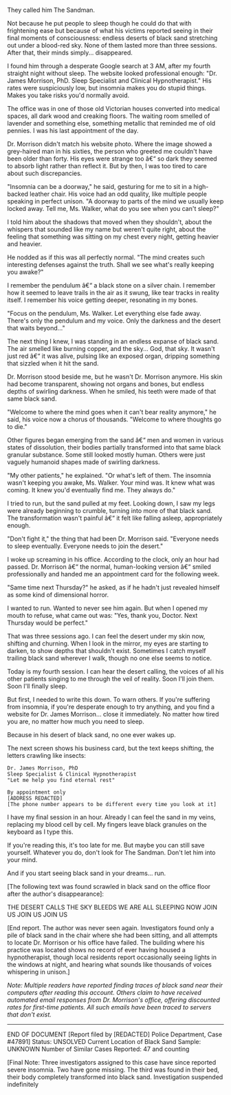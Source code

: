 They called him The Sandman.

Not because he put people to sleep  though he could do that with frightening ease  but because of what his victims reported seeing in their final moments of consciousness: endless deserts of black sand stretching out under a blood-red sky. None of them lasted more than three sessions. After that, their minds simply... disappeared.

I found him through a desperate Google search at 3 AM, after my fourth straight night without sleep. The website looked professional enough: "Dr. James Morrison, PhD. Sleep Specialist and Clinical Hypnotherapist." His rates were suspiciously low, but insomnia makes you do stupid things. Makes you take risks you'd normally avoid.

The office was in one of those old Victorian houses converted into medical spaces, all dark wood and creaking floors. The waiting room smelled of lavender and something else, something metallic that reminded me of old pennies. I was his last appointment of the day.

Dr. Morrison didn't match his website photo. Where the image showed a grey-haired man in his sixties, the person who greeted me couldn't have been older than forty. His eyes were strange too â€“ so dark they seemed to absorb light rather than reflect it. But by then, I was too tired to care about such discrepancies.

"Insomnia can be a doorway," he said, gesturing for me to sit in a high-backed leather chair. His voice had an odd quality, like multiple people speaking in perfect unison. "A doorway to parts of the mind we usually keep locked away. Tell me, Ms. Walker, what do you see when you can't sleep?"

I told him about the shadows that moved when they shouldn't, about the whispers that sounded like my name but weren't quite right, about the feeling that something was sitting on my chest every night, getting heavier and heavier.

He nodded as if this was all perfectly normal. "The mind creates such interesting defenses against the truth. Shall we see what's really keeping you awake?"

I remember the pendulum â€“ a black stone on a silver chain. I remember how it seemed to leave trails in the air as it swung, like tear tracks in reality itself. I remember his voice getting deeper, resonating in my bones.

"Focus on the pendulum, Ms. Walker. Let everything else fade away. There's only the pendulum and my voice. Only the darkness and the desert that waits beyond..."

The next thing I knew, I was standing in an endless expanse of black sand. The air smelled like burning copper, and the sky... God, that sky. It wasn't just red â€“ it was alive, pulsing like an exposed organ, dripping something that sizzled when it hit the sand.

Dr. Morrison stood beside me, but he wasn't Dr. Morrison anymore. His skin had become transparent, showing not organs and bones, but endless depths of swirling darkness. When he smiled, his teeth were made of that same black sand.

"Welcome to where the mind goes when it can't bear reality anymore," he said, his voice now a chorus of thousands. "Welcome to where thoughts go to die."

Other figures began emerging from the sand â€“ men and women in various states of dissolution, their bodies partially transformed into that same black granular substance. Some still looked mostly human. Others were just vaguely humanoid shapes made of swirling darkness.

"My other patients," he explained. "Or what's left of them. The insomnia wasn't keeping you awake, Ms. Walker. Your mind was. It knew what was coming. It knew you'd eventually find me. They always do."

I tried to run, but the sand pulled at my feet. Looking down, I saw my legs were already beginning to crumble, turning into more of that black sand. The transformation wasn't painful â€“ it felt like falling asleep, appropriately enough.

"Don't fight it," the thing that had been Dr. Morrison said. "Everyone needs to sleep eventually. Everyone needs to join the desert."

I woke up screaming in his office. According to the clock, only an hour had passed. Dr. Morrison â€“ the normal, human-looking version â€“ smiled professionally and handed me an appointment card for the following week.

"Same time next Thursday?" he asked, as if he hadn't just revealed himself as some kind of dimensional horror.

I wanted to run. Wanted to never see him again. But when I opened my mouth to refuse, what came out was: "Yes, thank you, Doctor. Next Thursday would be perfect."

That was three sessions ago. I can feel the desert under my skin now, shifting and churning. When I look in the mirror, my eyes are starting to darken, to show depths that shouldn't exist. Sometimes I catch myself trailing black sand wherever I walk, though no one else seems to notice.

Today is my fourth session. I can hear the desert calling, the voices of all his other patients singing to me through the veil of reality. Soon I'll join them. Soon I'll finally sleep.

But first, I needed to write this down. To warn others. If you're suffering from insomnia, if you're desperate enough to try anything, and you find a website for Dr. James Morrison... close it immediately. No matter how tired you are, no matter how much you need to sleep.

Because in his desert of black sand, no one ever wakes up.

The next screen shows his business card, but the text keeps shifting, the letters crawling like insects:

```
Dr. James Morrison, PhD
Sleep Specialist & Clinical Hypnotherapist
"Let me help you find eternal rest"

By appointment only
[ADDRESS REDACTED]
[The phone number appears to be different every time you look at it]
```

I have my final session in an hour. Already I can feel the sand in my veins, replacing my blood cell by cell. My fingers leave black granules on the keyboard as I type this.

If you're reading this, it's too late for me. But maybe you can still save yourself. Whatever you do, don't look for The Sandman. Don't let him into your mind.

And if you start seeing black sand in your dreams... run.

[The following text was found scrawled in black sand on the office floor after the author's disappearance]:

THE DESERT CALLS
THE SKY BLEEDS
WE ARE ALL SLEEPING NOW
JOIN US
JOIN US
JOIN US

[End report. The author was never seen again. Investigators found only a pile of black sand in the chair where she had been sitting, and all attempts to locate Dr. Morrison or his office have failed. The building where his practice was located shows no record of ever having housed a hypnotherapist, though local residents report occasionally seeing lights in the windows at night, and hearing what sounds like thousands of voices whispering in unison.]

*Note: Multiple readers have reported finding traces of black sand near their computers after reading this account. Others claim to have received automated email responses from Dr. Morrison's office, offering discounted rates for first-time patients. All such emails have been traced to servers that don't exist.*

---

END OF DOCUMENT
[Report filed by [REDACTED] Police Department, Case #47891]
Status: UNSOLVED
Current Location of Black Sand Sample: UNKNOWN
Number of Similar Cases Reported: 47 and counting

[Final Note: Three investigators assigned to this case have since reported severe insomnia. Two have gone missing. The third was found in their bed, their body completely transformed into black sand. Investigation suspended indefinitely